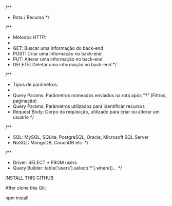 /**
 * Rota / Recurso
 */

/**
 * Métodos HTTP:
 * 
 * GET: Buscar uma informação do back-end
 * POST: Criar uma informação no back-end
 * PUT: Alterar uma informação no back-end
 * DELETE: Deletar uma informação no back-end
 */

 /**
  * Tipos de parâmetros:
  * 
  * Query Params: Parâmetros nomeados enviados na rota após "?" (Filtros, paginação)
  * Query Params: Parâmetros utilizados para identificar recursos
  * Request Body: Corpo da requisição, utilizado para criar ou alterar um usuário
  */

/**
 * SQL: MySQL, SQLite, PostgreSQL, Oracle, Microsoft SQL Server
 * NoSQL: MongoDB, CouchDB etc.
 */

/**
 * Driver: SELECT * FROM users
 * Query Builder: table('users').select('*').where()...
 */

 INSTALL THIS GITHUB

 After clone this Git:

 npm install

 